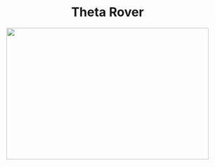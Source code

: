 # <center> Theta Rover </center>
<p align="center">
  <img width="460" height="300" src="http://www.fillmurray.com/460/300">
</p>
